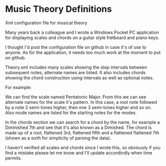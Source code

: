 # Music Theory Definitions
Xml configuration file for musical theory

Many years back a colleague and I wrote a Windows Pocket PC application for displaying scales and chords on a guitar style fretboard and piano keys.

I thought I'd post the configuration file on github in case it's of use to anyone. As for the application, it needs too much work at the moment to put on github.

Theory.xml includes many scales showing the step intervals between subsequent notes, alternate names are listed. It also includes chords showing the chord construction using intervals as well as optional notes.

For example:

We can find the scale named Pentatonic Major. From this we can see alternate names for the scale it's pattern. In this case, a root note followed by a note 2 semi-tones higher, then one 3 semi-tones higher and so on. Also mode names are listed for the starting notes for the modes.

In the chords section we can search for a chord by the name, for example a Diminished 7th and see that it's also known as a Dimished. The chord is made up of a root, flattened 3rd, flattened fifth and a flattened flattened 7th (shown as a sixth for simplicity of parsing the data).

I haven't verified all scales and chords since I wrote this, so obviously if you find a mistake please let me know and I'll update accordindly when time permits.
